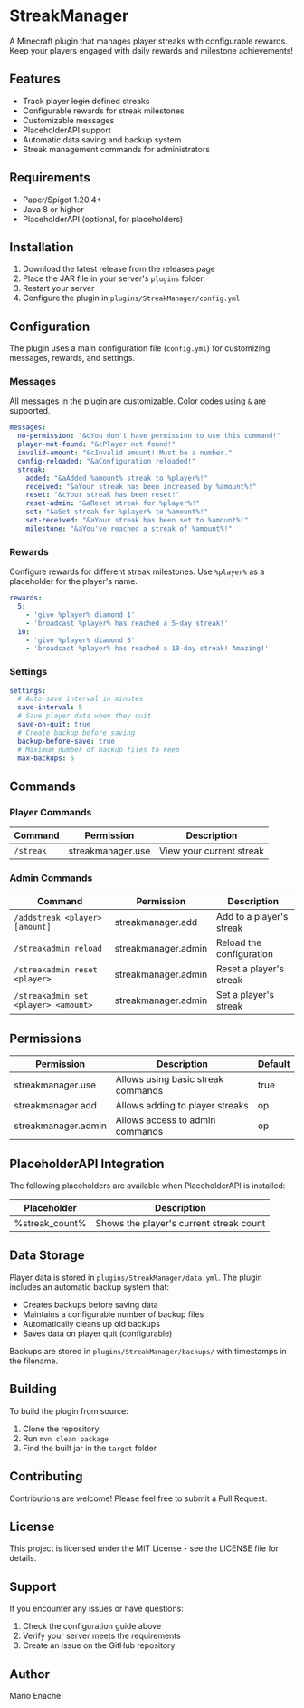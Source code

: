 # StreakManager

A Minecraft plugin that manages player streaks with configurable rewards. Keep your players engaged with daily rewards and milestone achievements!

## Features

- Track player <s>login</s> defined streaks
- Configurable rewards for streak milestones
- Customizable messages
- PlaceholderAPI support
- Automatic data saving and backup system
- Streak management commands for administrators

## Requirements

- Paper/Spigot 1.20.4+
- Java 8 or higher
- PlaceholderAPI (optional, for placeholders)

## Installation

1. Download the latest release from the releases page
2. Place the JAR file in your server's `plugins` folder
3. Restart your server
4. Configure the plugin in `plugins/StreakManager/config.yml`

## Configuration

The plugin uses a main configuration file (`config.yml`) for customizing messages, rewards, and settings.

### Messages

All messages in the plugin are customizable. Color codes using `&` are supported.

```yaml
messages:
  no-permission: "&cYou don't have permission to use this command!"
  player-not-found: "&cPlayer not found!"
  invalid-amount: "&cInvalid amount! Must be a number."
  config-reloaded: "&aConfiguration reloaded!"
  streak:
    added: "&aAdded %amount% streak to %player%!"
    received: "&aYour streak has been increased by %amount%!"
    reset: "&cYour streak has been reset!"
    reset-admin: "&aReset streak for %player%!"
    set: "&aSet streak for %player% to %amount%!"
    set-received: "&aYour streak has been set to %amount%!"
    milestone: "&aYou've reached a streak of %amount%!"
```

### Rewards

Configure rewards for different streak milestones. Use `%player%` as a placeholder for the player's name.

```yaml
rewards:
  5:
    - 'give %player% diamond 1'
    - 'broadcast %player% has reached a 5-day streak!'
  10:
    - 'give %player% diamond 5'
    - 'broadcast %player% has reached a 10-day streak! Amazing!'
```

### Settings

```yaml
settings:
  # Auto-save interval in minutes
  save-interval: 5
  # Save player data when they quit
  save-on-quit: true
  # Create backup before saving
  backup-before-save: true
  # Maximum number of backup files to keep
  max-backups: 5
```

## Commands

### Player Commands

| Command | Permission | Description |
|---------|------------|-------------|
| `/streak` | streakmanager.use | View your current streak |

### Admin Commands

| Command | Permission | Description |
|---------|------------|-------------|
| `/addstreak <player> [amount]` | streakmanager.add | Add to a player's streak |
| `/streakadmin reload` | streakmanager.admin | Reload the configuration |
| `/streakadmin reset <player>` | streakmanager.admin | Reset a player's streak |
| `/streakadmin set <player> <amount>` | streakmanager.admin | Set a player's streak |

## Permissions

| Permission | Description | Default |
|------------|-------------|---------|
| streakmanager.use | Allows using basic streak commands | true |
| streakmanager.add | Allows adding to player streaks | op |
| streakmanager.admin | Allows access to admin commands | op |

## PlaceholderAPI Integration

The following placeholders are available when PlaceholderAPI is installed:

| Placeholder | Description |
|-------------|-------------|
| %streak_count% | Shows the player's current streak count |

## Data Storage

Player data is stored in `plugins/StreakManager/data.yml`. The plugin includes an automatic backup system that:

- Creates backups before saving data
- Maintains a configurable number of backup files
- Automatically cleans up old backups
- Saves data on player quit (configurable)

Backups are stored in `plugins/StreakManager/backups/` with timestamps in the filename.

## Building

To build the plugin from source:

1. Clone the repository
2. Run `mvn clean package`
3. Find the built jar in the `target` folder

## Contributing

Contributions are welcome! Please feel free to submit a Pull Request.

## License

This project is licensed under the MIT License - see the LICENSE file for details.

## Support

If you encounter any issues or have questions:

1. Check the configuration guide above
2. Verify your server meets the requirements
3. Create an issue on the GitHub repository

## Author

Mario Enache
